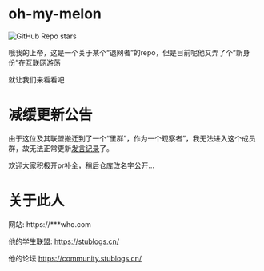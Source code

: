 # oh-my-melon
![GitHub Repo stars](https://img.shields.io/github/stars/GrassBlock1/p0xcheese?style=for-the-badge)

哦我的上帝，这是一个关于某个“退网者”的repo，但是目前呢他又弄了个“新身份”在互联网游荡

就让我们来看看吧

# 减缓更新公告
由于这位及其联盟搬迁到了一个“里群”，作为一个观察者”，我无法进入这个成员群，故无法正常更新[发言记录](/发盐记录)了。

欢迎大家积极开pr补全，稍后仓库改名字公开…
# 关于此人
网站: https://***who.com

他的学生联盟: https://stublogs.cn/

他的论坛 https://community.stublogs.cn/

